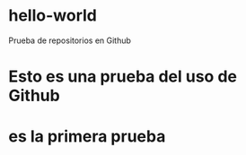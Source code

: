 # hello-world
Prueba de repositorios en Github
#
# Esto es una prueba del uso de Github
# es la primera prueba
